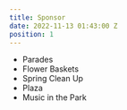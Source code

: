 ```yaml
---
title: Sponsor
date: 2022-11-13 01:43:00 Z
position: 1
---
```


* Parades
* Flower Baskets
* Spring Clean Up
* Plaza
* Music in the Park